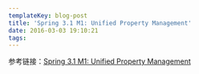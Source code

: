 ```yaml
---
templateKey: blog-post
title: 'Spring 3.1 M1: Unified Property Management'
date: 2016-03-03 19:10:21
tags:
---
```


参考链接：[Spring 3.1 M1: Unified Property Management](http://spring.io/blog/2011/02/15/spring-3-1-m1-unified-property-management/)
